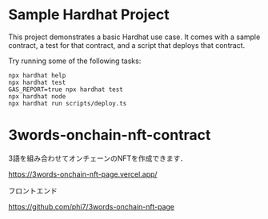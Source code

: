 # Sample Hardhat Project

This project demonstrates a basic Hardhat use case. It comes with a sample contract, a test for that contract, and a script that deploys that contract.

Try running some of the following tasks:

```shell
npx hardhat help
npx hardhat test
GAS_REPORT=true npx hardhat test
npx hardhat node
npx hardhat run scripts/deploy.ts
```
# 3words-onchain-nft-contract

3語を組み合わせてオンチェーンのNFTを作成できます．

https://3words-onchain-nft-page.vercel.app/

フロントエンド

https://github.com/phi7/3words-onchain-nft-page
